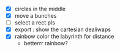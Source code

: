 
- [x] circles in the middle
- [x] move a bunches
- [ ] select a rect pls
- [x] export : show the cartesian dealiwaps
- [x] rainbow color the labyrinth for distance
  - betterrr rainbow?
